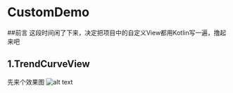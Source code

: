 # CustomDemo
##前言
这段时间闲了下来，决定把项目中的自定义View都用Kotlin写一遍，撸起来吧
## 1.TrendCurveView

先来个效果图
![alt text](https://github.com/songlong446041/CustomDemo/blob/master/mm3nv-l0pzw.gif)